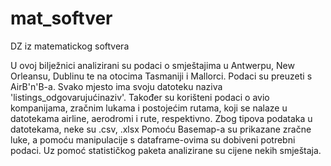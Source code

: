 # mat_softver
DZ iz matematickog softvera

U ovoj bilježnici analizirani su podaci o smještajima u Antwerpu, New Orleansu, Dublinu te na otocima Tasmaniji i Mallorci. Podaci su preuzeti s AirB'n'B-a. Svako mjesto ima svoju datoteku naziva 'listings_odgovarujućinaziv'.
Također su korišteni podaci o avio kompanijama, zračnim lukama i postojećim rutama, koji se nalaze u datotekama airline, aerodromi i rute, respektivno. Zbog tipova podataka u datotekama, neke su .csv, .xlsx
Pomoću Basemap-a su prikazane zračne luke, a pomoću manipulacije s dataframe-ovima su dobiveni potrebni podaci.
Uz pomoć statističkog paketa analizirane su cijene nekih smještaja.
